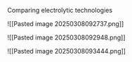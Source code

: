 
Comparing electrolytic technologies

![[Pasted image 20250308092737.png]]

![[Pasted image 20250308092948.png]]

![[Pasted image 20250308093444.png]]